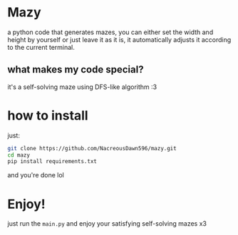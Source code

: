 # Mazy
a python code that generates mazes, you can either set the width and height by yourself or just leave it as it is, it automatically adjusts it according to the current terminal.

## what makes my code special?
it's a self-solving maze using DFS-like algorithm :3

# how to install
just:
```sh
git clone https://github.com/NacreousDawn596/mazy.git
cd mazy
pip install requirements.txt
```
and you're done lol

# Enjoy!
just run the `main.py` and enjoy your satisfying self-solving mazes x3
